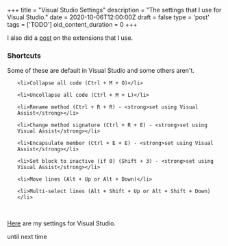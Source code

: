 
+++
title = "Visual Studio Settings"
description = "The settings that I use for Visual Studio."
date = 2020-10-06T12:00:00Z
draft = false
type = 'post'
tags = ['TODO']
old_content_duration = 0
+++

<p>I also did a <a href="https://trdwll.com/blog/visual-studio-extensions-that-i-use/" target="_blank">post</a> on the extensions that I use.</p>

<h3>Shortcuts</h3>

<p>Some of these are default in Visual Studio and some others aren&#39;t.</p>

<ul>
	<li>Collapse all code (Ctrl + M + O)</li>
	<li>Uncollapse all code (Ctrl + M + L)</li>
	<li>Rename method (Ctrl + R + R) - <strong>set using Visual Assist</strong></li>
	<li>Change method signature (Ctrl + R + E) - <strong>set using Visual Assist</strong></li>
	<li>Encapsulate member (Ctrl + E + E) - <strong>set using Visual Assist</strong></li>
	<li>Set block to inactive (if 0) (Shift + 3) - <strong>set using Visual Assist</strong></li>
	<li>Move lines (Alt + Up or Alt + Down)</li>
	<li>Multi-select lines (Alt + Shift + Up or Alt + Shift + Down)</li>
</ul>

<p>&nbsp;</p>

<p><a href="https://files.trdwll.net/2020/10/02/main.vssettings" target="_blank">Here</a> are my settings for Visual Studio.</p>


<p>until next time</p>
    